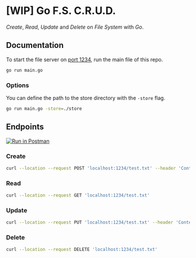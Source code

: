 # [WIP] Go F.S. C.R.U.D.

_Create_, _Read_, _Update_ and _Delete_ on _File System_ with _Go_.

## Documentation

To start the file server on [port 1234](http://localhost:1234), run the main file of this repo.

```sh
go run main.go
```

### Options

You can define the path to the store directory with the `-store` flag.

```sh
go run main.go -store=./store
```

## Endpoints

[![Run in Postman](https://run.pstmn.io/button.svg)](https://app.getpostman.com/run-collection/8e05ec219633e401ff14)

### Create

```sh
curl --location --request POST 'localhost:1234/test.txt' --header 'Content-Type: text/plain' --data-raw 'Booyaka'
```

### Read

```sh
curl --location --request GET 'localhost:1234/test.txt'
```

### Update

```sh
curl --location --request PUT 'localhost:1234/test.txt' --header 'Content-Type: text/plain' --data-raw 'Boomshakalakasha'
```

### Delete

```sh
curl --location --request DELETE 'localhost:1234/test.txt'
```
